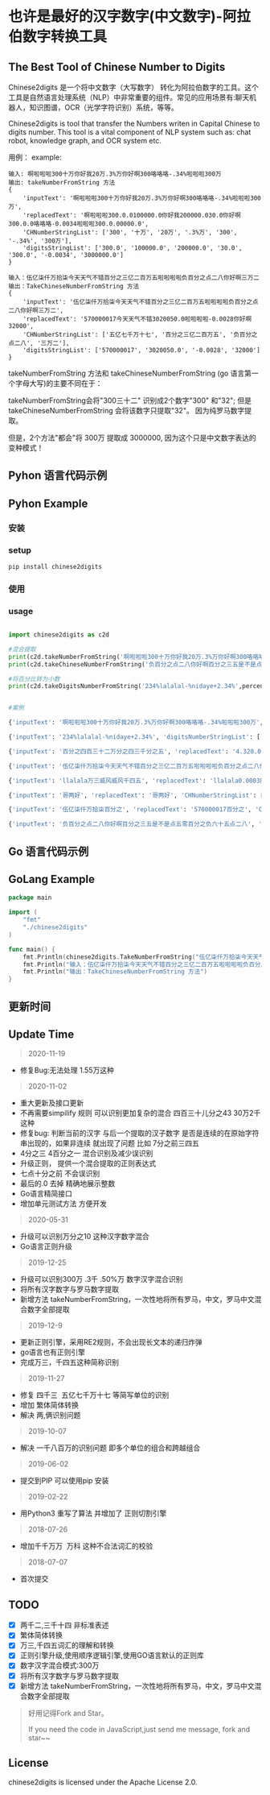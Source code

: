 # 也许是最好的汉字数字(中文数字)-阿拉伯数字转换工具

## The Best Tool of Chinese Number to Digits 

Chinese2digits 是一个将中文数字（大写数字） 转化为阿拉伯数字的工具。这个工具是自然语言处理系统（NLP）中非常重要的组件。常见的应用场景有:聊天机器人，知识图谱，OCR（光学字符识别）系统，等等。

Chinese2digits is tool that transfer the Numbers writen in Capital Chinese to digits number. This tool is a vital component of NLP system such as: chat robot, knowledge graph, and OCR system etc.




用例：
example:
```
输入: 啊啦啦啦300十万你好我20万.3%万你好啊300咯咯咯-.34%啦啦啦300万
输出: takeNumberFromString 方法
{
	'inputText': '啊啦啦啦300十万你好我20万.3%万你好啊300咯咯咯-.34%啦啦啦300万', 
	'replacedText': '啊啦啦啦300.0.0100000.0你好我200000.030.0你好啊300.0.0咯咯咯-0.0034啦啦啦300.0.00000.0', 
	'CHNumberStringList': ['300', '十万', '20万', '.3%万', '300', '-.34%', '300万'], 
	'digitsStringList': ['300.0', '100000.0', '200000.0', '30.0', '300.0', '-0.0034', '3000000.0']
}

输入：伍亿柒仟万拾柒今天天气不错百分之三亿二百万五啦啦啦啦负百分之点二八你好啊三万二
输出：TakeChineseNumberFromString 方法
{
    'inputText': '伍亿柒仟万拾柒今天天气不错百分之三亿二百万五啦啦啦啦负百分之点二八你好啊三万二',
    'replacedText': '570000017今天天气不错3020050.0啦啦啦啦-0.0028你好啊32000',
    'CHNumberStringList': ['五亿七千万十七', '百分之三亿二百万五', '负百分之点二八', '三万二'],
    'digitsStringList': ['570000017', '3020050.0', '-0.0028', '32000']
}
```

takeNumberFromString 方法和 takeChineseNumberFromString (go 语言第一个字母大写)的主要不同在于：

takeNumberFromString会将"300三十二" 识别成2个数字"300" 和"32"; 但是 takeChineseNumberFromString 会将该数字只提取"32"。 因为纯罗马数字提取。

但是，2个方法"都会"将 300万 提取成 3000000, 因为这个只是中文数字表达的变种模式！


## Pyhon 语言代码示例
## Pyhon Example

### 安装
### setup

``` python
pip install chinese2digits
```

### 使用
### usage
``` python

import chinese2digits as c2d

#混合提取
print(c2d.takeNumberFromString('啊啦啦啦300十万你好我20万.3%万你好啊300咯咯咯-.34%啦啦啦300万'))
print(c2d.takeChineseNumberFromString('负百分之点二八你好啊百分之三五是不是点伍零百分之负六十五点二八'))

#将百分比转为小数
print(c2d.takeDigitsNumberFromString('234%lalalal-%nidaye+2.34%',percentConvert=True))


#案例

{'inputText': '啊啦啦啦300十万你好我20万.3%万你好啊300咯咯咯-.34%啦啦啦300万', 'replacedText': '啊啦啦啦300.0.0100000.0你好我200000.030.0你好啊300.0.0咯咯咯-0.0034啦啦啦300.0.00000.0', 'CHNumberStringList': ['300', '十万', '20万', '.3%万', '300', '-.34%', '300万'], 'digitsStringList': ['300.0', '100000.0', '200000.0', '30.0', '300.0', '-0.0034', '3000000.0']}

{'inputText': '234%lalalal-%nidaye+2.34%', 'digitsNumberStringList': ['2.34', '0.0234']}

{'inputText': '百分之四百三十二万分之四三千分之五', 'replacedText': '4.320.00430.005', 'CHNumberStringList': ['百分之四百三十二', '万分之四三', '千分之五'], 'digitsStringList': ['4.32', '0.0043', '0.005']}

{'inputText': '伍亿柒仟万拾柒今天天气不错百分之三亿二百万五啦啦啦啦负百分之点二八你好啊三万二', 'replacedText': '570000017今天天气不错3020050.0啦啦啦啦-0.0028你好啊32000', 'CHNumberStringList': ['五亿七千万十七', '百分之三亿二百万五', '负百分之点二八', '三万二'], 'digitsStringList': ['570000017', '3020050.0', '-0.0028', '32000']}

{'inputText': 'llalala万三威风威风千四五', 'replacedText': 'llalala0.0003威风威风0.045', 'CHNumberStringList': ['万三', '千四五'], 'digitsStringList': ['0.0003', '0.045']}

{'inputText': '哥两好', 'replacedText': '哥两好', 'CHNumberStringList': [], 'digitsStringList': []}

{'inputText': '伍亿柒仟万拾柒百分之', 'replacedText': '570000017百分之', 'CHNumberStringList': ['五亿七千万十七'], 'digitsStringList': ['570000017']}

{'inputText': '负百分之点二八你好啊百分之三五是不是点五零百分之负六十五点二八', 'replacedText': '-0.0028你好啊0.35是不是0.50-0.6528', 'CHNumberStringList': ['负百分之点二八', '百分之三五', '点五零', '百分之负六十五点二八'], 'digitsStringList': ['-0.0028', '0.35', '0.50', '-0.6528']}

```

## Go 语言代码示例
## GoLang Example

``` go
package main

import (
	"fmt"
	"./chinese2digits"
)

func main() {
	fmt.Println(chinese2digits.TakeNumberFromString("伍亿柒仟万拾柒今天天气不错百分之三亿二百万五啦啦啦啦负百分之点二八你好啊三万二"))
	fmt.Println("输入：伍亿柒仟万拾柒今天天气不错百分之三亿二百万五啦啦啦啦负百分之点二八你好啊三万二")
	fmt.Println("输出：TakeChineseNumberFromString 方法")
}

```


## 更新时间
## Update Time
>2020-11-19
* 修复Bug:无法处理 1.55万这种

>2020-11-02
* 重大更新及接口更新
* 不再需要simpilify 规则 可以识别更加复杂的混合 四百三十儿分之43    30万2千这种
* 修复bug: 判断当前的汉字 与后一个提取的汉子数字 是否是连续的在原始字符串出现的，如果非连续 就出现了问题 比如  7分之前三四五
* 4分之三 4百分之一 混合识别及减少误识别
* 升级正则， 提供一个混合提取的正则表达式
* 七点十分之前  不会误识别 
* 最后的.0 去掉  精确地展示整数
* Go语言精简接口
* 增加单元测试方法 方便开发



>2020-05-31
* 升级可以识别万分之10 这种汉字数字混合
* Go语言正则升级

> 2019-12-25
* 升级可以识别300万 .3千 .50%万 数字汉字混合识别
* 将所有汉字数字与罗马数字提取
* 新增方法 takeNumberFromString，一次性地将所有罗马，中文，罗马中文混合数字全部提取

> 2019-12-9
* 更新正则引擎，采用RE2规则，不会出现长文本的递归炸弹
* go语言也有正则引擎
* 完成万三，千四五这种简称识别

> 2019-11-27
* 修复 四千三  五亿七千万十七 等简写单位的识别
* 增加 繁体简体转换
* 解决 两,俩识别问题

> 2019-10-07
* 解决 一千八百万的识别问题 即多个单位的组合和跨越组合

> 2019-06-02
* 提交到PIP 可以使用pip 安装

> 2019-02-22
* 用Python3 重写了算法 并增加了 正则切割引擎

> 2018-07-26
* 增加千千万万  万科 这种不合法词汇的校验

> 2018-07-07
* 首次提交

## TODO
- [x] 两千二,三千十四  非标准表述
- [x] 繁体简体转换
- [x] 万三,千四五词汇的理解和转换
- [x] 正则引擎升级,使用顺序逻辑引擎,使用GO语言默认的正则库
- [x] 数字汉字混合模式:300万
- [x] 将所有汉字数字与罗马数字提取
- [x] 新增方法 takeNumberFromString，一次性地将所有罗马，中文，罗马中文混合数字全部提取

> 好用记得Fork and Star。
>
> If you need the code in JavaScript,just send me message, fork and star~~



## License
chinese2digits is licensed under the Apache License 2.0.


